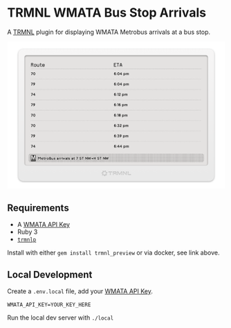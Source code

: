 # TRMNL WMATA Bus Stop Arrivals
A [TRMNL](https://usetrmnl.com) plugin for displaying WMATA Metrobus arrivals at a bus stop.

![A TRMNL display showing this plugin featuring many buses and arrival times](docs/buncha-buses.png)

## Requirements

- A [WMATA API Key]
- Ruby 3
- [`trmnlp`](https://github.com/usetrmnl/trmnlp)

Install with either `gem install trmnl_preview` or via docker, see link above.

## Local Development

Create a `.env.local` file, add your [WMATA API Key].

```env
WMATA_API_KEY=YOUR_KEY_HERE
```

Run the local dev server with `./local`

[WMATA API Key]: https://developer.wmata.com
